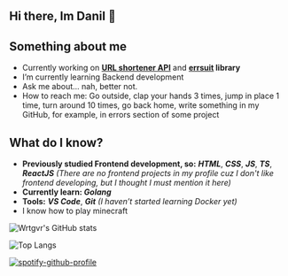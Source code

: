 ## Hi there, Im Danil 👋

## Something about me
- Currently working on **[URL shortener API](https://github.com/Wrtgvr2/urlshrt)** and **[errsuit](https://github.com/Wrtgvr2/errsuit) library**
- I’m currently learning Backend development
- Ask me about... nah, better not.
- How to reach me: Go outside, clap your hands 3 times, jump in place 1 time, turn around 10 times, go back home, write something in my GitHub, for example, in errors section of some project

## What do I know?
- **Previously studied Frontend development, so:** ***HTML***, ***CSS***, ***JS***, ***TS***, ***ReactJS***
*(There are no frontend projects in my profile cuz I don't like frontend developing, but I thought I must mention it here)*
- **Currently learn: *Golang***
- **Tools:** ***VS Code***, ***Git*** *(I haven’t started learning Docker yet)*
- I know how to play minecraft

![Wrtgvr's GitHub stats](https://github-readme-stats.vercel.app/api?username=wrtgvr2&show_icons=true&theme=dark)

![Top Langs](https://github-readme-stats.vercel.app/api/top-langs/?username=wrtgvr2&theme=dark)

[![spotify-github-profile](https://spotify-github-profile.kittinanx.com/api/view?uid=31jffwoqdfc7ajgacsecwexhua4m&cover_image=true&theme=novatorem&show_offline=true&background_color=121212&interchange=false&bar_color=53b14f&bar_color_cover=false)](https://github.com/kittinan/spotify-github-profile)
